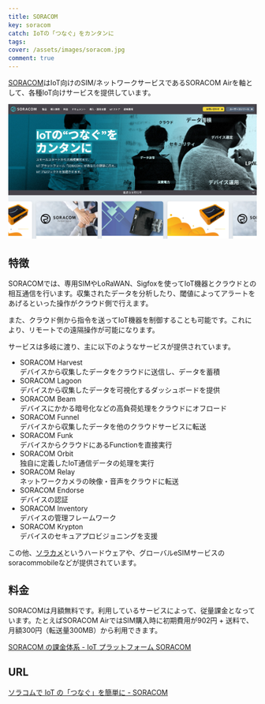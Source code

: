 ```yaml
---
title: SORACOM
key: soracom
catch: IoTの「つなぐ」をカンタンに
tags:
cover: /assets/images/soracom.jpg
comment: true
---
```


[SORACOM](https://soracom.jp/)はIoT向けのSIM/ネットワークサービスであるSORACOM Airを軸として、各種IoT向けサービスを提供しています。

[![SORACOMのWebサイト](/assets/images/soracom.jpg)](https://soracom.jp/)

<!--more-->

## 特徴

SORACOMでは、専用SIMやLoRaWAN、Sigfoxを使ってIoT機器とクラウドとの相互通信を行います。収集されたデータを分析したり、閾値によってアラートをあげるといった操作がクラウド側で行えます。

また、クラウド側から指令を送ってIoT機器を制御することも可能です。これにより、リモートでの遠隔操作が可能になります。

サービスは多岐に渡り、主に以下のようなサービスが提供されています。

- SORACOM Harvest  
  デバイスから収集したデータをクラウドに送信し、データを蓄積
- SORACOM Lagoon  
  デバイスから収集したデータを可視化するダッシュボードを提供
- SORACOM Beam  
  デバイスにかかる暗号化などの高負荷処理をクラウドにオフロード
- SORACOM Funnel  
  デバイスから収集したデータを他のクラウドサービスに転送
- SORACOM Funk  
  デバイスからクラウドにあるFunctionを直接実行
- SORACOM Orbit  
  独自に定義したIoT通信データの処理を実行
- SORACOM Relay  
  ネットワークカメラの映像・音声をクラウドに転送
- SORACOM Endorse  
  デバイスの認証
- SORACOM Inventory  
  デバイスの管理フレームワーク
- SORACOM Krypton  
  デバイスのセキュアプロビジョニングを支援

この他、[ソラカメ](https://sora-cam.com/)というハードウェアや、グローバルeSIMサービスのsoracommobileなどが提供されています。

## 料金

SORACOMは月額無料です。利用しているサービスによって、従量課金となっています。たとえばSORACOM AirではSIM購入時に初期費用が902円 + 送料で、月額300円（転送量300MB）から利用できます。

[SORACOM の課金体系 \- IoT プラットフォーム SORACOM](https://soracom.jp/pricing/)

## URL

[ソラコムで IoT の「つなぐ」を簡単に - SORACOM](https://soracom.jp/)
